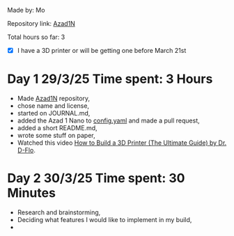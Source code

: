 Made by: Mo

Repository link: [Azad1N](https://github.com/mo8codes/Azad1N)

Total hours so far: 3

- [x] I have a 3D printer or will be getting one before March 21st

# Day 1 29/3/25 Time spent: 3 Hours
- Made [Azad1N](https://github.com/mo8codes/Azad1N) repository,
- chose name and license,
- started on JOURNAL.md,
- added the Azad 1 Nano to [config.yaml](https://github.com/hackclub/infill/blob/main/doc_update_script/config.yaml) and made a pull request,
- added a short README.md,
- wrote some stuff on paper,
- Watched this video [How to Build a 3D Printer (The Ultimate Guide) by Dr. D-Flo](https://www.youtube.com/watch?v=qub5chyIQ0s).


# Day 2 30/3/25 Time spent: 30 Minutes
- Research and brainstorming,
- Deciding what features I would like to implement in my build,
- 
